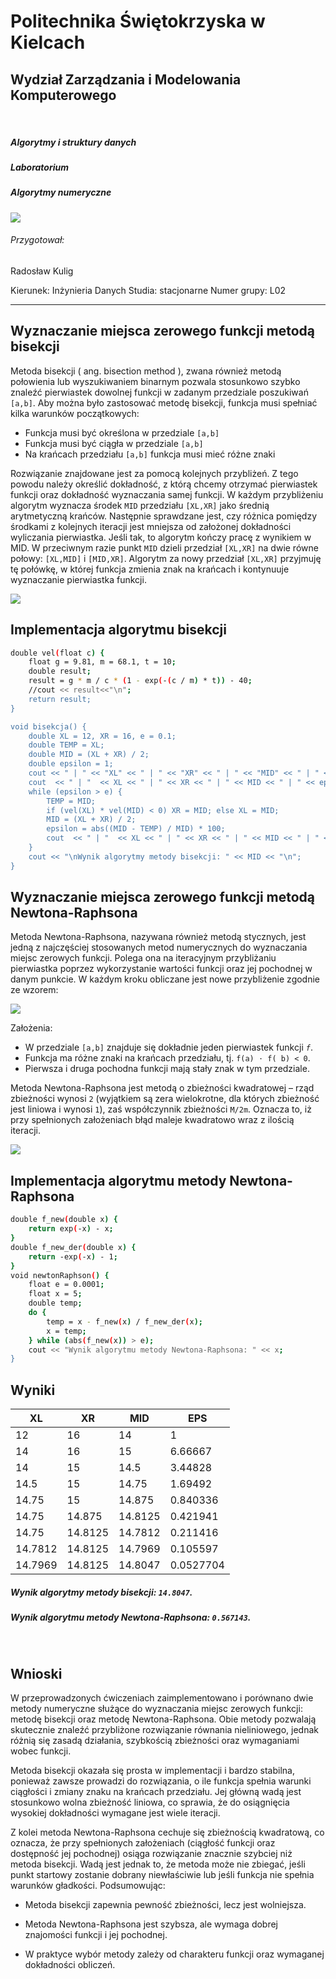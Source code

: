 # Politechnika Świętokrzyska w Kielcach
## Wydział Zarządzania i Modelowania Komputerowego
&nbsp;
##### Algorytmy i struktury danych
##### Laboratorium
##### Algorytmy numeryczne

![](https://tu.kielce.pl/wp-content/uploads/2018/03/logo_psk.jpg)


###### Przygotował:
Radosław Kulig

Kierunek: Inżynieria Danych
Studia: stacjonarne
Numer grupy: L02
***
## Wyznaczanie miejsca zerowego funkcji metodą bisekcji

Metoda bisekcji ( ang. bisection method ), zwana również metodą połowienia lub wyszukiwaniem binarnym pozwala stosunkowo szybko znaleźć pierwiastek dowolnej funkcji w zadanym przedziale poszukiwań `[a,b]`. Aby można było zastosować metodę bisekcji, funkcja musi spełniać kilka warunków początkowych:

- Funkcja musi być określona w przedziale `[a,b]`
- Funkcja musi być ciągła w przedziale `[a,b]`
- Na krańcach przedziału `[a,b]` funkcja musi mieć różne znaki

Rozwiązanie znajdowane jest za pomocą kolejnych przybliżeń. Z tego powodu należy określić dokładność, z którą chcemy otrzymać pierwiastek funkcji oraz dokładność wyznaczania samej funkcji.
W każdym przybliżeniu algorytm wyznacza środek `MID` przedziału `[XL,XR]` jako średnią arytmetyczną krańców. Następnie sprawdzane jest, czy różnica pomiędzy środkami z kolejnych iteracji jest mniejsza od założonej dokładności wyliczania pierwiastka. Jeśli tak, to algorytm kończy pracę z wynikiem w MID. 
W przeciwnym razie punkt `MID` dzieli przedział `[XL,XR]` na dwie równe połowy: `[XL,MID]` i `[MID,XR]`. Algorytm za nowy przedział `[XL,XR]` przyjmuję tę połówkę, w której funkcja zmienia znak na krańcach i kontynuuje wyznaczanie pierwiastka funkcji.

![](https://github.com/chrabek1/psk_aisd/blob/main/spr1/schemat_bisekcja.png?raw=true)
## Implementacja algorytmu bisekcji
```sh
double vel(float c) {
	float g = 9.81, m = 68.1, t = 10;
	double result;
	result = g * m / c * (1 - exp(-(c / m) * t)) - 40;
	//cout << result<<"\n";
	return result;
}

void bisekcja() {
	double XL = 12, XR = 16, e = 0.1;
	double TEMP = XL;
	double MID = (XL + XR) / 2;
	double epsilon = 1;
	cout << " | " << "XL" << " | " << "XR" << " | " << "MID" << " | " << "EPS" << " | " <<"\n";
	cout  << " | "  << XL << " | " << XR << " | " << MID << " | " << epsilon  << " | " << "\n";
	while (epsilon > e) {
		TEMP = MID;
		if (vel(XL) * vel(MID) < 0) XR = MID; else XL = MID;
		MID = (XL + XR) / 2;
		epsilon = abs((MID - TEMP) / MID) * 100;
		cout  << " | "  << XL << " | " << XR << " | " << MID << " | " << epsilon  << " | " << "\n";
	} 
	cout << "\nWynik algorytmy metody bisekcji: " << MID << "\n";
}
```

## Wyznaczanie miejsca zerowego funkcji metodą Newtona-Raphsona

Metoda Newtona-Raphsona, nazywana również metodą stycznych, jest jedną z najczęściej stosowanych metod numerycznych do wyznaczania miejsc zerowych funkcji. Polega ona na iteracyjnym przybliżaniu pierwiastka poprzez wykorzystanie wartości funkcji oraz jej pochodnej w danym punkcie. W każdym kroku obliczane jest nowe przybliżenie zgodnie ze wzorem:

![](https://github.com/chrabek1/psk_aisd/blob/main/spr1/newton_wzor.png?raw=true)


Założenia:

- W przedziale `[a,b]` znajduje się dokładnie jeden pierwiastek funkcji _`f`_.
- Funkcja ma różne znaki na krańcach przedziału, tj. `f(a) ⋅ f( b) < 0`.
- Pierwsza i druga pochodna funkcji mają stały znak w tym przedziale.

Metoda Newtona-Raphsona jest metodą o zbieżności kwadratowej – rząd zbieżności wynosi `2` (wyjątkiem są zera wielokrotne, dla których zbieżność jest liniowa i wynosi `1`), zaś współczynnik zbieżności `M/2m`. Oznacza to, iż przy spełnionych założeniach błąd maleje kwadratowo wraz z ilością iteracji. 

![](https://github.com/chrabek1/psk_aisd/blob/main/spr1/Methode_Newton.svg.png?raw=true)
## Implementacja algorytmu metody Newtona-Raphsona

```sh
double f_new(double x) {
	return exp(-x) - x;
}
double f_new_der(double x) {
	return -exp(-x) - 1;
}
void newtonRaphson() {
	float e = 0.0001;
	float x = 5;
	double temp;
	do {
		temp = x - f_new(x) / f_new_der(x);
		x = temp;
	} while (abs(f_new(x)) > e);
	cout << "Wynik algorytmu metody Newtona-Raphsona: " << x;
}
```

## Wyniki 
 | XL | XR | MID | EPS | 
 | ------ | ------ | ------ | ------ |
 | 12 | 16 | 14 | 1 | 
 | 14 | 16 | 15 | 6.66667 | 
 | 14 | 15 | 14.5 | 3.44828 | 
 | 14.5 | 15 | 14.75 | 1.69492 | 
 | 14.75 | 15 | 14.875 | 0.840336 | 
 | 14.75 | 14.875 | 14.8125 | 0.421941 | 
 | 14.75 | 14.8125 | 14.7812 | 0.211416 | 
 | 14.7812 | 14.8125 | 14.7969 | 0.105597 | 
 | 14.7969 | 14.8125 | 14.8047 | 0.0527704 | 
 
##### Wynik algorytmy metody bisekcji: `14.8047`.
##### Wynik algorytmu metody Newtona-Raphsona: `0.567143`.
&nbsp;
## Wnioski

W przeprowadzonych ćwiczeniach zaimplementowano i porównano dwie metody numeryczne służące do wyznaczania miejsc zerowych funkcji: metodę bisekcji oraz metodę Newtona-Raphsona. Obie metody pozwalają skutecznie znaleźć przybliżone rozwiązanie równania nieliniowego, jednak różnią się zasadą działania, szybkością zbieżności oraz wymaganiami wobec funkcji.

Metoda bisekcji okazała się prosta w implementacji i bardzo stabilna, ponieważ zawsze prowadzi do rozwiązania, o ile funkcja spełnia warunki ciągłości i zmiany znaku na krańcach przedziału. Jej główną wadą jest stosunkowo wolna zbieżność liniowa, co sprawia, że do osiągnięcia wysokiej dokładności wymagane jest wiele iteracji.

Z kolei metoda Newtona-Raphsona cechuje się zbieżnością kwadratową, co oznacza, że przy spełnionych założeniach (ciągłość funkcji oraz dostępność jej pochodnej) osiąga rozwiązanie znacznie szybciej niż metoda bisekcji. Wadą jest jednak to, że metoda może nie zbiegać, jeśli punkt startowy zostanie dobrany niewłaściwie lub jeśli funkcja nie spełnia warunków gładkości.
Podsumowując:

- Metoda bisekcji zapewnia pewność zbieżności, lecz jest wolniejsza.
- Metoda Newtona-Raphsona jest szybsza, ale wymaga dobrej znajomości funkcji i jej pochodnej.

- W praktyce wybór metody zależy od charakteru funkcji oraz wymaganej dokładności obliczeń.


